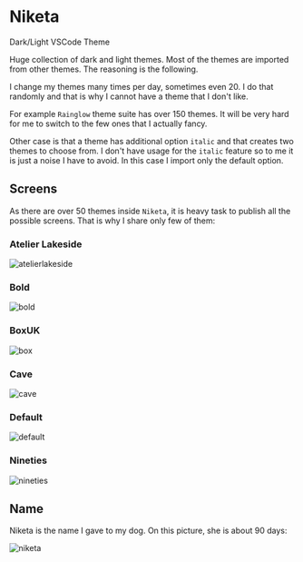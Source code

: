 # Niketa

Dark/Light VSCode Theme

Huge collection of dark and light themes. Most of the themes are imported from other themes. The reasoning is the following.

I change my themes many times per day, sometimes even 20. I do that randomly and that is why I cannot have a theme that I don't like.

For example `Rainglow` theme suite has over 150 themes. It will be very hard for me to switch to the few ones that I actually fancy. 

Other case is that a theme has additional option `italic` and that creates two themes to choose from. I don't have usage for the `italic` feature so to me it is just a noise I have to avoid. In this case I import only the default option.

## Screens

As there are over 50 themes inside `Niketa`, it is heavy task to publish all the possible screens. That is why I share only few of them:

### Atelier Lakeside

![atelierlakeside](https://github.com/selfrefactor/niketa-theme/blob/master/screens/atelier.lakeside.png?raw=true)

### Bold

![bold](https://github.com/selfrefactor/niketa-theme/blob/master/screens/bold.png?raw=true)

### BoxUK

![box](https://github.com/selfrefactor/niketa-theme/blob/master/screens/box.uk.png?raw=true)

### Cave

![cave](https://github.com/selfrefactor/niketa-theme/blob/master/screens/cave.png?raw=true)

### Default

![default](https://github.com/selfrefactor/niketa-theme/blob/master/screens/default.png?raw=true)

### Nineties

![nineties](https://github.com/selfrefactor/niketa-theme/blob/master/screens/nineties.png?raw=true)

## Name

Niketa is the name I gave to my dog. On this picture, she is about 90 days:

![niketa](https://github.com/selfrefactor/niketa-theme/blob/master/niketa.jpg?raw=true)
